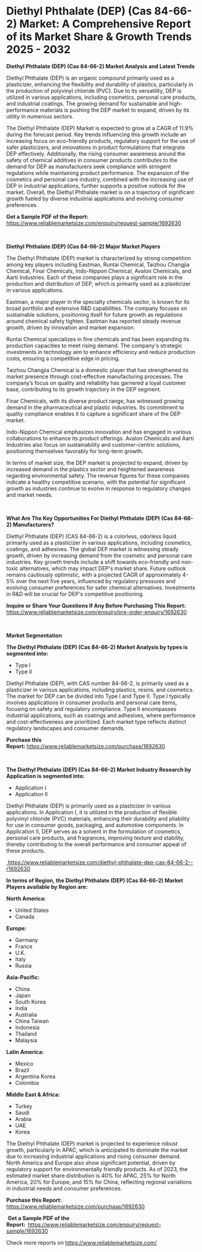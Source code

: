<p><h1>Diethyl Phthalate (DEP) (Cas 84-66-2) Market: A Comprehensive Report of its Market Share & Growth Trends 2025 - 2032</h1></p><p><strong>Diethyl Phthalate (DEP) (Cas 84-66-2) Market Analysis and Latest Trends</strong></p>
<p><p>Diethyl Phthalate (DEP) is an organic compound primarily used as a plasticizer, enhancing the flexibility and durability of plastics, particularly in the production of polyvinyl chloride (PVC). Due to its versatility, DEP is utilized in various applications, including cosmetics, personal care products, and industrial coatings. The growing demand for sustainable and high-performance materials is pushing the DEP market to expand, driven by its utility in numerous sectors.</p><p>The Diethyl Phthalate (DEP) Market is expected to grow at a CAGR of 11.9% during the forecast period. Key trends influencing this growth include an increasing focus on eco-friendly products, regulatory support for the use of safer plasticizers, and innovations in product formulations that integrate DEP effectively. Additionally, the rising consumer awareness around the safety of chemical additives in consumer products contributes to the demand for DEP as manufacturers seek compliance with stringent regulations while maintaining product performance. The expansion of the cosmetics and personal care industry, combined with the increasing use of DEP in industrial applications, further supports a positive outlook for the market. Overall, the Diethyl Phthalate market is on a trajectory of significant growth fueled by diverse industrial applications and evolving consumer preferences.</p></p>
<p><strong>Get a Sample PDF of the Report:&nbsp;</strong> <a href="https://www.reliablemarketsize.com/enquiry/request-sample/1692630?utm_campaign=3201&utm_medium=2&utm_source=Github&utm_content=ia&utm_term=27032025&utm_id=diethyl-phthalate-dep-cas-84-66-2">https://www.reliablemarketsize.com/enquiry/request-sample/1692630</a></p>
<p>&nbsp;</p>
<p><strong>Diethyl Phthalate (DEP) (Cas 84-66-2) Major Market Players</strong></p>
<p><p>The Diethyl Phthalate (DEP) market is characterized by strong competition among key players including Eastman, Runtai Chemical, Taizhou Changjia Chemical, Finar Chemicals, Indo-Nippon Chemical, Avalon Chemicals, and Aarti Industries. Each of these companies plays a significant role in the production and distribution of DEP, which is primarily used as a plasticizer in various applications.</p><p>Eastman, a major player in the specialty chemicals sector, is known for its broad portfolio and extensive R&D capabilities. The company focuses on sustainable solutions, positioning itself for future growth as regulations around chemical safety tighten. Eastman has reported steady revenue growth, driven by innovation and market expansion.</p><p>Runtai Chemical specializes in fine chemicals and has been expanding its production capacities to meet rising demand. The company's strategic investments in technology aim to enhance efficiency and reduce production costs, ensuring a competitive edge in pricing.</p><p>Taizhou Changjia Chemical is a domestic player that has strengthened its market presence through cost-effective manufacturing processes. The company’s focus on quality and reliability has garnered a loyal customer base, contributing to its growth trajectory in the DEP segment.</p><p>Finar Chemicals, with its diverse product range, has witnessed growing demand in the pharmaceutical and plastic industries. Its commitment to quality compliance enables it to capture a significant share of the DEP market.</p><p>Indo-Nippon Chemical emphasizes innovation and has engaged in various collaborations to enhance its product offerings. Avalon Chemicals and Aarti Industries also focus on sustainability and customer-centric solutions, positioning themselves favorably for long-term growth.</p><p>In terms of market size, the DEP market is projected to expand, driven by increased demand in the plastics sector and heightened awareness regarding environmental safety. The revenue figures for these companies indicate a healthy competitive scenario, with the potential for significant growth as industries continue to evolve in response to regulatory changes and market needs.</p></p>
<p>&nbsp;</p>
<p><strong>What Are The Key Opportunities For Diethyl Phthalate (DEP) (Cas 84-66-2) Manufacturers?</strong></p>
<p><p>Diethyl Phthalate (DEP) (CAS 84-66-2) is a colorless, odorless liquid primarily used as a plasticizer in various applications, including cosmetics, coatings, and adhesives. The global DEP market is witnessing steady growth, driven by increasing demand from the cosmetic and personal care industries. Key growth trends include a shift towards eco-friendly and non-toxic alternatives, which may impact DEP's market share. Future outlook remains cautiously optimistic, with a projected CAGR of approximately 4-5% over the next five years, influenced by regulatory pressures and evolving consumer preferences for safer chemical alternatives. Investments in R&D will be crucial for DEP's competitive positioning.</p></p>
<p><strong>Inquire or Share Your Questions If Any Before Purchasing This Report:</strong> <a href="https://www.reliablemarketsize.com/enquiry/pre-order-enquiry/1692630?utm_campaign=3201&utm_medium=2&utm_source=Github&utm_content=ia&utm_term=27032025&utm_id=diethyl-phthalate-dep-cas-84-66-2">https://www.reliablemarketsize.com/enquiry/pre-order-enquiry/1692630</a></p>
<p>&nbsp;</p>
<p><strong>Market Segmentation</strong></p>
<p><strong>The Diethyl Phthalate (DEP) (Cas 84-66-2) Market Analysis by types is segmented into:</strong></p>
<p><ul><li>Type I</li><li>Type II</li></ul></p>
<p><p>Diethyl Phthalate (DEP), with CAS number 84-66-2, is primarily used as a plasticizer in various applications, including plastics, resins, and cosmetics. The market for DEP can be divided into Type I and Type II. Type I typically involves applications in consumer products and personal care items, focusing on safety and regulatory compliance. Type II encompasses industrial applications, such as coatings and adhesives, where performance and cost-effectiveness are prioritized. Each market type reflects distinct regulatory landscapes and consumer demands.</p></p>
<p><strong>Purchase this Report:&nbsp;</strong><a href="https://www.reliablemarketsize.com/purchase/1692630?utm_campaign=3201&utm_medium=2&utm_source=Github&utm_content=ia&utm_term=27032025&utm_id=diethyl-phthalate-dep-cas-84-66-2">https://www.reliablemarketsize.com/purchase/1692630</a></p>
<p>&nbsp;</p>
<p><strong>The Diethyl Phthalate (DEP) (Cas 84-66-2) Market Industry Research by Application is segmented into:</strong></p>
<p><ul><li>Application I</li><li>Application II</li></ul></p>
<p><p>Diethyl Phthalate (DEP) is primarily used as a plasticizer in various applications. In Application I, it is utilized in the production of flexible polyvinyl chloride (PVC) materials, enhancing their durability and pliability for use in consumer goods, packaging, and automotive components. In Application II, DEP serves as a solvent in the formulation of cosmetics, personal care products, and fragrances, improving texture and stability, thereby contributing to the overall performance and consumer appeal of these products.</p></p>
<p><a href="https://www.reliablemarketsize.com/diethyl-phthalate-dep-cas-84-66-2--r1692630?utm_campaign=3201&utm_medium=2&utm_source=Github&utm_content=ia&utm_term=27032025&utm_id=diethyl-phthalate-dep-cas-84-66-2">&nbsp;https://www.reliablemarketsize.com/diethyl-phthalate-dep-cas-84-66-2--r1692630</a></p>
<p><strong>In terms of Region, the Diethyl Phthalate (DEP) (Cas 84-66-2) Market Players available by Region are:</strong></p>
<p>
    <p> <strong> North America: </strong>
        <ul>
            <li>United States</li>
            <li>Canada</li>
        </ul>
        </p> 
    <p> <strong> Europe: </strong>
        <ul>
            <li>Germany</li>
            <li>France</li>
            <li>U.K.</li>
            <li>Italy</li>
            <li>Russia</li>
        </ul>
        </p> 
    <p> <strong> Asia-Pacific: </strong>
        <ul>
            <li>China</li>
            <li>Japan</li>
            <li>South Korea</li>
            <li>India</li>
            <li>Australia</li>
            <li>China Taiwan</li>
            <li>Indonesia</li>
            <li>Thailand</li>
            <li>Malaysia</li>
        </ul>
        </p> 
    <p> <strong> Latin America: </strong>
        <ul>
            <li>Mexico</li>
            <li>Brazil</li>
            <li>Argentina Korea</li>
            <li>Colombia</li>
        </ul>
        </p> 
    <p> <strong> Middle East & Africa: </strong>
        <ul>
            <li>Turkey</li>
            <li>Saudi</li>
            <li>Arabia</li>
            <li>UAE</li>
            <li>Korea</li>
        </ul>
    </p>
    </p>
<p><p>The Diethyl Phthalate (DEP) market is projected to experience robust growth, particularly in APAC, which is anticipated to dominate the market due to increasing industrial applications and rising consumer demand. North America and Europe also show significant potential, driven by regulatory support for environmentally friendly products. As of 2023, the estimated market share distribution is 40% for APAC, 25% for North America, 20% for Europe, and 15% for China, reflecting regional variations in industrial needs and consumer preferences.</p></p>
<p><strong>Purchase this Report: </strong><a href="https://www.reliablemarketsize.com/purchase/1692630?utm_campaign=3201&utm_medium=2&utm_source=Github&utm_content=ia&utm_term=27032025&utm_id=diethyl-phthalate-dep-cas-84-66-2">https://www.reliablemarketsize.com/purchase/1692630</a></p>
<p>&nbsp;<strong>Get a Sample PDF of the Report:&nbsp;&nbsp;</strong><a href="https://www.reliablemarketsize.com/enquiry/request-sample/1692630?utm_campaign=3201&utm_medium=2&utm_source=Github&utm_content=ia&utm_term=27032025&utm_id=diethyl-phthalate-dep-cas-84-66-2">https://www.reliablemarketsize.com/enquiry/request-sample/1692630</a></p>
<p><strong></strong></p>
<p>Check more reports on <a href="https://www.reliablemarketsize.com/?utm_campaign=3201&utm_medium=2&utm_source=Github&utm_content=ia&utm_term=27032025&utm_id=diethyl-phthalate-dep-cas-84-66-2">https://www.reliablemarketsize.com/</a></p>